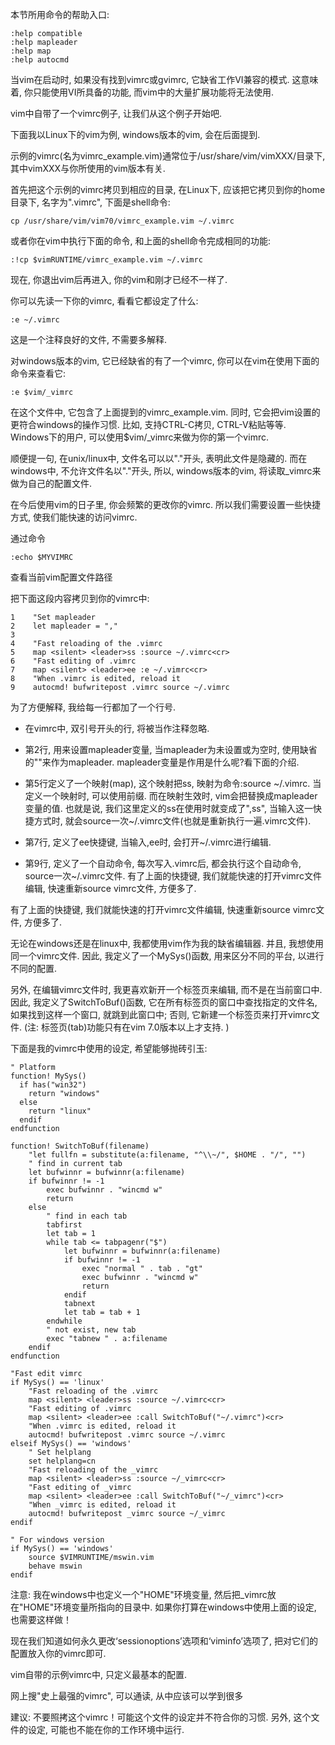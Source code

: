 本节所用命令的帮助入口: 

```
:help compatible
:help mapleader
:help map
:help autocmd 
```

当vim在启动时, 如果没有找到vimrc或gvimrc, 它缺省工作VI兼容的模式. 这意味着, 你只能使用VI所具备的功能, 而vim中的大量扩展功能将无法使用. 

vim中自带了一个vimrc例子, 让我们从这个例子开始吧. 

下面我以Linux下的vim为例, windows版本的vim, 会在后面提到. 

示例的vimrc(名为vimrc_example.vim)通常位于/usr/share/vim/vimXXX/目录下, 其中vimXXX与你所使用的vim版本有关. 

首先把这个示例的vimrc拷贝到相应的目录, 在Linux下, 应该把它拷贝到你的home目录下, 名字为".vimrc", 下面是shell命令: 

```
cp /usr/share/vim/vim70/vimrc_example.vim ~/.vimrc 
```

或者你在vim中执行下面的命令, 和上面的shell命令完成相同的功能: 

```
:!cp $vimRUNTIME/vimrc_example.vim ~/.vimrc 
```
现在, 你退出vim后再进入, 你的vim和刚才已经不一样了. 

你可以先读一下你的vimrc, 看看它都设定了什么: 

```
:e ~/.vimrc 
```

这是一个注释良好的文件, 不需要多解释. 

对windows版本的vim, 它已经缺省的有了一个vimrc, 你可以在vim在使用下面的命令来查看它: 

```
:e $vim/_vimrc 
```

在这个文件中, 它包含了上面提到的vimrc\_example.vim. 同时, 它会把vim设置的更符合windows的操作习惯. 比如, 支持CTRL-C拷贝, CTRL-V粘贴等等. Windows下的用户, 可以使用$vim/\_vimrc来做为你的第一个vimrc. 

顺便提一句, 在unix/linux中, 文件名可以以"."开头, 表明此文件是隐藏的. 而在windows中, 不允许文件名以"."开头, 所以, windows版本的vim, 将读取_vimrc来做为自己的配置文件. 

在今后使用vim的日子里, 你会频繁的更改你的vimrc. 所以我们需要设置一些快捷方式, 使我们能快速的访问vimrc. 

通过命令

```
:echo $MYVIMRC
```

查看当前vim配置文件路径

把下面这段内容拷贝到你的vimrc中: 

```
1    "Set mapleader
2    let mapleader = ","
3
4    "Fast reloading of the .vimrc
5    map <silent> <leader>ss :source ~/.vimrc<cr>
6    "Fast editing of .vimrc
7    map <silent> <leader>ee :e ~/.vimrc<cr>
8    "When .vimrc is edited, reload it
9    autocmd! bufwritepost .vimrc source ~/.vimrc 
```

为了方便解释, 我给每一行都加了一个行号. 

- 在vimrc中, 双引号开头的行, 将被当作注释忽略. 

- 第2行, 用来设置mapleader变量, 当mapleader为未设置或为空时, 使用缺省的"\"来作为mapleader. mapleader变量是作用是什么呢?看下面的介绍. 

- 第5行定义了一个映射(map), 这个映射把<leader>ss, 映射为命令:source \~/.vimrc<cr>. 当定义一个映射时, 可以使用<leader>前缀. 而在映射生效时, vim会把<leader>替换成mapleader变量的值. 也就是说, 我们这里定义的<leader>ss在使用时就变成了",ss", 当输入这一快捷方式时, 就会source一次\~/.vimrc文件(也就是重新执行一遍.vimrc文件). 

- 第7行, 定义了<leader>ee快捷键, 当输入,ee时, 会打开~/.vimrc进行编辑. 

- 第9行, 定义了一个自动命令, 每次写入.vimrc后, 都会执行这个自动命令, source一次\~/.vimrc文件. 
有了上面的快捷键, 我们就能快速的打开vimrc文件编辑, 快速重新source vimrc文件, 方便多了. 

有了上面的快捷键, 我们就能快速的打开vimrc文件编辑, 快速重新source vimrc文件, 方便多了. 

无论在windows还是在linux中, 我都使用vim作为我的缺省编辑器. 并且, 我想使用同一个vimrc文件. 因此, 我定义了一个MySys()函数, 用来区分不同的平台, 以进行不同的配置. 

另外, 在编辑vimrc文件时, 我更喜欢新开一个标签页来编辑, 而不是在当前窗口中. 因此, 我定义了SwitchToBuf()函数, 它在所有标签页的窗口中查找指定的文件名, 如果找到这样一个窗口, 就跳到此窗口中; 否则, 它新建一个标签页来打开vimrc文件. (注: 标签页(tab)功能只有在vim 7.0版本以上才支持. )

下面是我的vimrc中使用的设定, 希望能够抛砖引玉: 

```
" Platform
function! MySys()
  if has("win32")
    return "windows"
  else
    return "linux"
  endif
endfunction

function! SwitchToBuf(filename)
    "let fullfn = substitute(a:filename, "^\\~/", $HOME . "/", "")
    " find in current tab
    let bufwinnr = bufwinnr(a:filename)
    if bufwinnr != -1
        exec bufwinnr . "wincmd w"
        return
    else
        " find in each tab
        tabfirst
        let tab = 1
        while tab <= tabpagenr("$")
            let bufwinnr = bufwinnr(a:filename)
            if bufwinnr != -1
                exec "normal " . tab . "gt"
                exec bufwinnr . "wincmd w"
                return
            endif
            tabnext
            let tab = tab + 1
        endwhile
        " not exist, new tab
        exec "tabnew " . a:filename
    endif
endfunction

"Fast edit vimrc
if MySys() == 'linux'
    "Fast reloading of the .vimrc
    map <silent> <leader>ss :source ~/.vimrc<cr>
    "Fast editing of .vimrc
    map <silent> <leader>ee :call SwitchToBuf("~/.vimrc")<cr>
    "When .vimrc is edited, reload it
    autocmd! bufwritepost .vimrc source ~/.vimrc
elseif MySys() == 'windows'
    " Set helplang
    set helplang=cn
    "Fast reloading of the _vimrc
    map <silent> <leader>ss :source ~/_vimrc<cr>
    "Fast editing of _vimrc
    map <silent> <leader>ee :call SwitchToBuf("~/_vimrc")<cr>
    "When _vimrc is edited, reload it
    autocmd! bufwritepost _vimrc source ~/_vimrc
endif

" For windows version
if MySys() == 'windows'
    source $VIMRUNTIME/mswin.vim
    behave mswin
endif 
```

注意: 我在windows中也定义一个"HOME"环境变量, 然后把_vimrc放在"HOME"环境变量所指向的目录中. 如果你打算在windows中使用上面的设定, 也需要这样做！

现在我们知道如何永久更改‘sessionoptions’选项和‘viminfo’选项了, 把对它们的配置放入你的vimrc即可. 

vim自带的示例vimrc中, 只定义最基本的配置. 

网上搜"史上最强的vimrc", 可以通读, 从中应该可以学到很多

建议: 不要照拷这个vimrc！可能这个文件的设定并不符合你的习惯. 另外, 这个文件的设定, 可能也不能在你的工作环境中运行. 